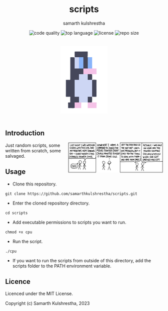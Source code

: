 <div align="center">
<h1>scripts</h1>

samarth kulshrestha

![code quality](https://img.shields.io/codefactor/grade/github/samarthkulshrestha/scripts/main?style=for-the-badge)
![top language](https://img.shields.io/github/languages/top/samarthkulshrestha/scripts?color=%234877f7&style=for-the-badge)
![license](https://img.shields.io/github/license/samarthkulshrestha/scripts?color=%23f2e85a&style=for-the-badge)
![repo size](https://img.shields.io/github/repo-size/samarthkulshrestha/scripts?color=%2346d4a0&style=for-the-badge)
<br/><br/><br/>
![tux](assets/tux.png)
<br/><br>
</div>


## Introduction

<img src="assets/command_line_fu.png" align="right" style="width: 60%;" />

Just random scripts, some written from scratch, some salvaged.

## Usage

- Clone this repository.
```
git clone https://github.com/samarthkulshrestha/scripts.git
```

- Enter the cloned repository directory.
```
cd scripts
```

- Add executable permissions to scripts you want to run.
```
chmod +x cpu
```

- Run the script.
```
./cpu
```

- If you want to run the scripts from outside of this directory, add the scripts
  folder to the PATH environment variable.

## Licence

Licenced under the MIT License.

Copyright (c) Samarth Kulshrestha, 2023
